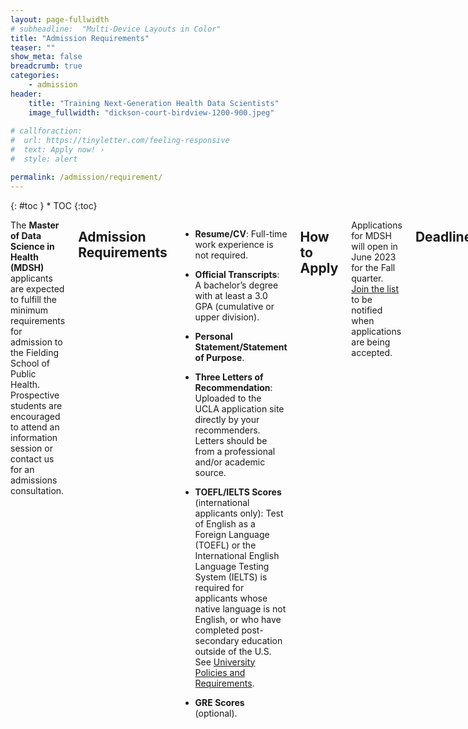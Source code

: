 ```yaml
---
layout: page-fullwidth
# subheadline:  "Multi-Device Layouts in Color"
title: "Admission Requirements"
teaser: ""
show_meta: false
breadcrumb: true
categories:
    - admission
header:
    title: "Training Next-Generation Health Data Scientists"
    image_fullwidth: "dickson-court-birdview-1200-900.jpeg"
    
# callforaction:
#  url: https://tinyletter.com/feeling-responsive
#  text: Apply now! ›
#  style: alert

permalink: /admission/requirement/
---
```


<div class="row">
<div class="medium-4 medium-push-8 columns" markdown="1">
<div class="panel radius" markdown="1">
{: #toc }
*  TOC
{:toc}
</div>
</div><!-- /.medium-4.columns -->

<div class="medium-8 medium-pull-4 columns" markdown="1">

The **Master of Data Science in Health (MDSH)** applicants are expected to fulfill the minimum requirements for admission to the Fielding School of Public Health. Prospective students are encouraged to attend an information session or contact us for an admissions consultation.

## Admission Requirements

* **Resume/CV**: Full-time work experience is not required.

* **Official Transcripts**: A bachelor’s degree with at least a 3.0 GPA (cumulative or upper division).

* **Personal Statement/Statement of Purpose**.

* **Three Letters of Recommendation**: Uploaded to the UCLA application site directly by your recommenders. Letters should be from a professional and/or academic source. 

* **TOEFL/IELTS Scores** (international applicants only): Test of English as a Foreign Language (TOEFL) or the International English Language Testing System (IELTS) is required for applicants whose native language is not English, or who have completed post-secondary education outside of the U.S. See [University Policies and Requirements](https://grad.ucla.edu/admissions/english-requirements/).

* **GRE Scores** (optional).

## How to Apply

Applications for MDSH will open in June 2023 for the Fall quarter.  [Join the list](https://uclahs.az1.qualtrics.com/jfe/form/SV_0xFyH6DBXYrRzgi) to be notified when applications are being accepted. 

<!--Submit an online application to [UCLA Graduate Admissions](https://grad.ucla.edu/admissions/admission-application-for-graduate-admission/). Please be sure to fill in all sections (except personal history statement). NOTE: applicants applying to the MDSH program do NOT need to submit a SOPHAS application.

Select **Master of Data Science in Health (MDSH)** as the major.-->

## Deadlines

<!--* **Priority Deadline**: June 1, 2023.-->

The Priority deadline for 2023 Fall enrollment is July 25, 2023.

<!--** **Standard Deadline**: July 1, 2023.-->

<!--** **Late Admissions**: July 25, 2023 (only if space permits).-->

</div><!-- /.medium-8.columns -->
</div><!-- /.row -->